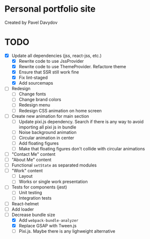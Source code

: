 # Personal portfolio site

Created by Pavel Davydov

# TODO

- [x] Update all dependencies (jss, react-jss, etc.)
  - [x] Rewrite code to use JssProvider
  - [x] Rewrite code to use ThemeProvider. Refactore theme
  - [x] Ensure that SSR still work fine
  - [x] Fix lint-staged
  - [x] Add sourcemaps
- [ ] Redesign
  - [ ] Change fonts
  - [ ] Change brand colors
  - [ ] Redesign menu
  - [ ] Redesign CSS animation on home screen
- [ ] Create new animation for main section
  - [ ] Update pixi.js dependency. Search if there is any way to avoid importing all pixi js in bundle
  - [ ] Noise background animation
  - [ ] Circular animation in center
  - [ ] Add floating figures
  - [ ] Make that floating figures don't collide with circular animations
- [ ] "Contact Me" content
- [ ] "About Me" content
- [ ] Functional `setState` as separated modules
- [ ] "Work" content
  - [ ] Layout
  - [ ] Works or single work presentation
- [ ] Tests for components (jest)
  - [ ] Unit testing
  - [ ] Integration tests
- [ ] React-helmet
- [ ] Add loader
- [ ] Decrease bundle size
  - [x] Add `webpack-bundle-analyzer`
  - [x] Replace GSAP with Tween.js
  - [ ] Pixi.js. Maybe there is any lighweight alternative